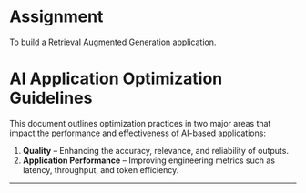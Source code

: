 # Assignment
To build a Retrieval Augmented Generation application.


# AI Application Optimization Guidelines

This document outlines optimization practices in two major areas that impact the performance and effectiveness of AI-based applications:

1. **Quality** – Enhancing the accuracy, relevance, and reliability of outputs.
2. **Application Performance** – Improving engineering metrics such as latency, throughput, and token efficiency.

---
